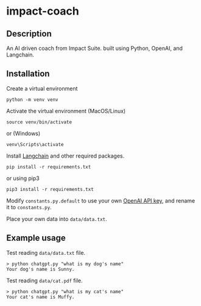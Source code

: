# impact-coach

## Description
An AI driven coach from Impact Suite. built using Python, OpenAI, and Langchain. 

## Installation

Create a virtual environment
```
python -m venv venv
```

Activate the virtual environment (MacOS/Linux)
```
source venv/bin/activate
```
or (Windows)
```
venv\Scripts\activate
```

Install [Langchain](https://github.com/hwchase17/langchain) and other required packages.
```
pip install -r requirements.txt
```
or using pip3
```
pip3 install -r requirements.txt
```

Modify `constants.py.default` to use your own [OpenAI API key](https://platform.openai.com/account/api-keys), and rename it to `constants.py`.

Place your own data into `data/data.txt`.

## Example usage
Test reading `data/data.txt` file.
```
> python chatgpt.py "what is my dog's name"
Your dog's name is Sunny.
```

Test reading `data/cat.pdf` file.
```
> python chatgpt.py "what is my cat's name"
Your cat's name is Muffy.
```
